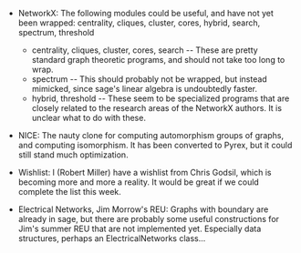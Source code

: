  * NetworkX: The following modules could be useful, and have not yet been wrapped: centrality, cliques, cluster, cores, hybrid, search, spectrum, threshold
   * centrality, cliques, cluster, cores, search -- These are pretty standard graph theoretic programs, and should not take too long to wrap.
   * spectrum -- This should probably not be wrapped, but instead mimicked, since sage's linear algebra is undoubtedly faster.
   * hybrid, threshold -- These seem to be specialized programs that are closely related to the research areas of the NetworkX authors. It is unclear what to do with these.

 * NICE: The nauty clone for computing automorphism groups of graphs, and computing isomorphism. It has been converted to Pyrex, but it could still stand much optimization.

 * Wishlist: I (Robert Miller) have a wishlist from Chris Godsil, which is becoming more and more a reality. It would be great if we could complete the list this week.

 * Electrical Networks, Jim Morrow's REU: Graphs with boundary are already in sage, but there are probably some useful constructions for Jim's summer REU that are not implemented yet. Especially data structures, perhaps an ElectricalNetworks class...
